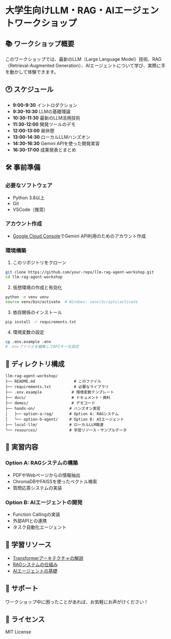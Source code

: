# 大学生向けLLM・RAG・AIエージェントワークショップ

## 📚 ワークショップ概要

このワークショップでは、最新のLLM（Large Language Model）技術、RAG（Retrieval-Augmented Generation）、AIエージェントについて学び、実際に手を動かして体験できます。

## 🕐 スケジュール

- **9:00-9:30** イントロダクション
- **9:30-10:30** LLMの基礎理論
- **10:30-11:30** 最新のLLM活用技術
- **11:30-12:00** 開発ツールのデモ
- **12:00-13:00** 昼休憩
- **13:00-14:30** ローカルLLMハンズオン
- **14:30-16:30** Gemini APIを使った開発実習
- **16:30-17:00** 成果発表とまとめ

## 🛠️ 事前準備

### 必要なソフトウェア
- Python 3.8以上
- Git
- VSCode（推奨）

### アカウント作成
- [Google Cloud Console](https://console.cloud.google.com/)でGemini API利用のためのアカウント作成

### 環境構築

1. このリポジトリをクローン
```bash
git clone https://github.com/your-repo/llm-rag-agent-workshop.git
cd llm-rag-agent-workshop
```

2. 仮想環境の作成と有効化
```bash
python -m venv venv
source venv/bin/activate  # Windows: venv\Scripts\activate
```

3. 依存関係のインストール
```bash
pip install -r requirements.txt
```

4. 環境変数の設定
```bash
cp .env.example .env
# .envファイルを編集してAPIキーを設定
```

## 📁 ディレクトリ構成

```
llm-rag-agent-workshop/
├── README.md                 # このファイル
├── requirements.txt          # 必要なライブラリ
├── .env.example             # 環境変数テンプレート
├── docs/                    # ドキュメント・資料
├── demos/                   # デモコード
├── hands-on/               # ハンズオン実習
│   ├── option-a-rag/       # Option A: RAGシステム
│   └── option-b-agent/     # Option B: AIエージェント
├── local-llm/              # ローカルLLM関連
└── resources/              # 学習リソース・サンプルデータ
```

## 🚀 実習内容

### Option A: RAGシステムの構築
- PDFやWebページからの情報抽出
- ChromaDBやFAISSを使ったベクトル検索
- 質問応答システムの実装

### Option B: AIエージェントの開発
- Function Callingの実装
- 外部APIとの連携
- タスク自動化エージェント

## 📖 学習リソース

- [Transformerアーキテクチャの解説](docs/transformer-architecture.md)
- [RAGシステムの仕組み](docs/rag-system.md)
- [AIエージェントの基礎](docs/ai-agents.md)

## 🤝 サポート

ワークショップ中に困ったことがあれば、お気軽にお声がけください！

## 📝 ライセンス

MIT License
